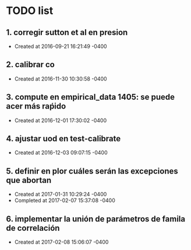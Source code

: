 # TODO list
## 1. corregir sutton et al en presion
- Created at   2016-09-21 16:21:49 -0400

## 2. calibrar co
- Created at   2016-11-30 10:30:58 -0400

## 3. compute en empirical_data 1405: se puede acer más raṕido
- Created at   2016-12-01 17:30:02 -0400

## 4. ajustar uod en test-calibrate
- Created at   2016-12-03 09:07:15 -0400

## 5. definir en plor cuáles serán las excepciones que abortan
- Created at   2017-01-31 10:29:24 -0400
- Completed at 2017-02-07 15:37:08 -0400

## 6. implementar la unión de parámetros de famila de correlación
- Created at   2017-02-08 15:06:07 -0400

